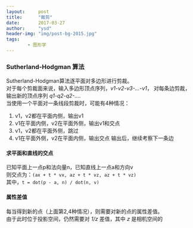 ```yaml
---
layout:     post
title:      "裁剪"
date:       2017-03-27
author:     "ysd"
header-img: "img/post-bg-2015.jpg"
tags:
        - 图形学
---
```


### Sutherland-Hodgman 算法

Sutherland-Hodgman算法逐平面对多边形进行剪裁。<br/>
对于每个剪裁面来说，输入多边形顶点序列，_v1-v2-v3-...-v1_，
对每条边剪裁，输出新的顶点序列 _q1-q2-q2-...._ <br/>
当使用一个平面对一条线段剪裁时，可能有4种情况：
1. v1，v2都在平面内侧，输出v1
2. v1在平面内侧，v2在平面外侧，输出v1和交点
3. v1，v2都在平面外侧，跳过
4. v1在平面外侧，v2在平面内侧，输出交点
输出后，继续考察下一条边

#### 求平面和直线的交点
已知平面上一点p和法向量n，已知直线上一点a和方向v<br/>
则交点为：```(ax + t * vx, az + t * vz, az + t * vz)```<br/>
其中，```t = dot(p - a, n) / dot(n, v)```

#### 属性差值
每当得到新的点（上面第2,4种情况），则需要对新的点的属性差值。<br/>
由于此时位于投影空间，仍然需要对
_1/z_ 差值，其中
_z_ 是相机空间的


